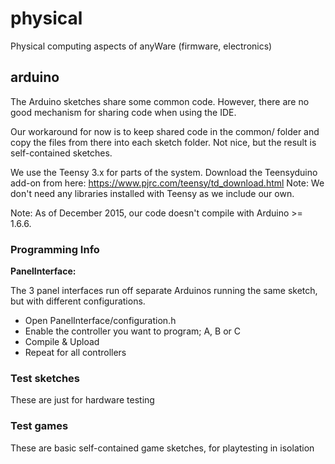 # physical
Physical computing aspects of anyWare (firmware, electronics)

## arduino

The Arduino sketches share some common code.
However, there are no good mechanism for sharing code when using the IDE.

Our workaround for now is to keep shared code in the common/ folder
and copy the files from there into each sketch folder.
Not nice, but the result is self-contained sketches.

We use the Teensy 3.x for parts of the system. Download the Teensyduino add-on from here: https://www.pjrc.com/teensy/td_download.html
Note: We don't need any libraries installed with Teensy as we include our own.

Note: As of December 2015, our code doesn't compile with Arduino >= 1.6.6.

### Programming Info

**PanelInterface:**

The 3 panel interfaces run off separate Arduinos running the same sketch, but with different configurations.

* Open PanelInterface/configuration.h
* Enable the controller you want to program; A, B or C
* Compile & Upload
* Repeat for all controllers


### Test sketches

These are just for hardware testing

### Test games

These are basic self-contained game sketches, for playtesting in isolation

